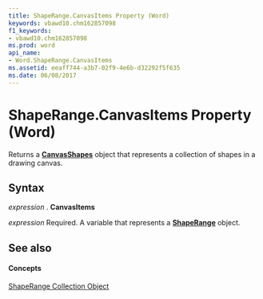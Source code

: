 ```yaml
---
title: ShapeRange.CanvasItems Property (Word)
keywords: vbawd10.chm162857098
f1_keywords:
- vbawd10.chm162857098
ms.prod: word
api_name:
- Word.ShapeRange.CanvasItems
ms.assetid: eeaff744-a3b7-02f9-4e6b-d32292f5f635
ms.date: 06/08/2017
---
```



# ShapeRange.CanvasItems Property (Word)

Returns a  **[CanvasShapes](Word.CanvasShapes.md)** object that represents a collection of shapes in a drawing canvas.


## Syntax

 _expression_ . **CanvasItems**

 _expression_ Required. A variable that represents a **[ShapeRange](Word.shaperange.md)** object.


## See also


#### Concepts


[ShapeRange Collection Object](Word.shaperange.md)

